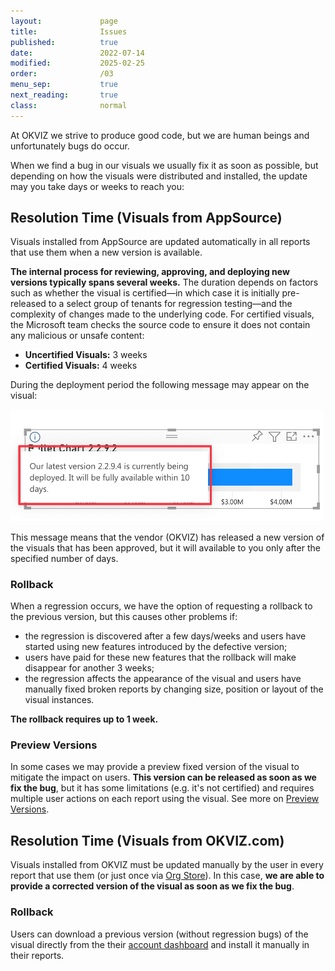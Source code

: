 ```yaml
---
layout:             page
title:              Issues
published:          true
date:               2022-07-14
modified:           2025-02-25
order:              /03
menu_sep:           true
next_reading:       true
class:              normal
---
```


At OKVIZ we strive to produce good code, but we are human beings and unfortunately bugs do occur. 

When we find a bug in our visuals we usually fix it as soon as possible, but depending on how the visuals were distributed and installed, the update may you take days or weeks to reach you:

## Resolution Time (Visuals from AppSource)

Visuals installed from AppSource are updated automatically in all reports that use them when a new version is available. 

**The internal process for reviewing, approving, and deploying new versions typically spans several weeks.** The duration depends on factors such as whether the visual is certified—in which case it is initially pre-released to a select group of tenants for regression testing—and the complexity of changes made to the underlying code. For certified visuals, the Microsoft team checks the source code to ensure it does not contain any malicious or unsafe content:

- **Uncertified Visuals:** 3 weeks
- **Certified Visuals:** 4 weeks

During the deployment period the following message may appear on the visual:

<img src="images/deployment-notice.png" width="500">

This message means that the vendor (OKVIZ) has released a new version of the visuals that has been approved, but it will available to you only after the specified number of days.


### Rollback

When a regression occurs, we have the option of requesting a rollback to the previous version, but this causes other problems if:

- the regression is discovered after a few days/weeks and users have started using new features introduced by the defective version;
- users have paid for these new features that the rollback will make disappear for another 3 weeks;
- the regression affects the appearance of the visual and users have manually fixed broken reports by changing size, position or layout of the visual instances.

**The rollback requires up to 1 week.**

### Preview Versions

In some cases we may provide a preview fixed version of the visual to mitigate the impact on users. **This version can be released as soon as we fix the bug**, but it has some limitations (e.g. it's not certified) and requires multiple user actions on each report using the visual. See more on [Preview Versions](previews.md).


## Resolution Time (Visuals from OKVIZ.com)

Visuals installed from OKVIZ must be updated manually by the user in every report that use them (or just once via [Org Store](../get-started/org-store.md)). In this case, **we are able to provide a corrected version of the visual as soon as we fix the bug**.

### Rollback

Users can download a previous version (without regression bugs) of the visual directly from the their [account dashboard](https://okvz.com/account/) and install it manually in their reports.
